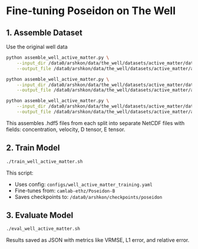 # Fine-tuning Poseidon on The Well

## 1. Assemble Dataset

Use the original well data

```bash
python assemble_well_active_matter.py \
    --input_dir /data0/arshkon/data/the_well/datasets/active_matter/data/train \
    --output_file /data0/arshkon/data/the_well/datasets/active_matter/assembled_train.nc

python assemble_well_active_matter.py \
    --input_dir /data0/arshkon/data/the_well/datasets/active_matter/data/test \
    --output_file /data0/arshkon/data/the_well/datasets/active_matter/assembled_test.nc

python assemble_well_active_matter.py \
    --input_dir /data0/arshkon/data/the_well/datasets/active_matter/data/valid \
    --output_file /data0/arshkon/data/the_well/datasets/active_matter/assembled_val.nc
```

This assembles .hdf5 files from each split into separate NetCDF files with fields: concentration, velocity, D tensor, E tensor.

## 2. Train Model

```bash
./train_well_active_matter.sh
```

This script:
- Uses config: `configs/well_active_matter_training.yaml`
- Fine-tunes from: `camlab-ethz/Poseidon-B` 
- Saves checkpoints to: `/data0/arshkon/checkpoints/poseidon`

## 3. Evaluate Model

```bash
./eval_well_active_matter.sh
```

Results saved as JSON with metrics like VRMSE, L1 error, and relative error.
